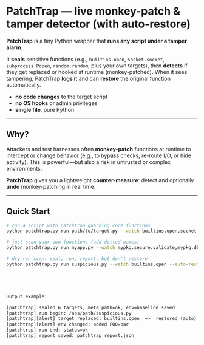 # PatchTrap — live monkey-patch & tamper detector (with auto-restore)

**PatchTrap** is a tiny Python wrapper that **runs any script under a tamper alarm**.

It **seals** sensitive functions (e.g., `builtins.open`, `socket.socket`, `subprocess.Popen`, `random.random`, plus your own targets), then **detects** if they get replaced or hooked at runtime (monkey-patched). When it sees tampering, PatchTrap **logs it** and can **restore** the original function automatically.

- **no code changes** to the target script
- **no OS hooks** or admin privileges
- **single file**, pure Python

---

## Why?

Attackers and test harnesses often **monkey-patch** functions at runtime to intercept or change behavior (e.g., to bypass checks, re-route I/O, or hide activity). This is powerful—but also a risk in untrusted or complex environments.

**PatchTrap** gives you a lightweight **counter-measure**: detect and optionally **undo** monkey-patching in real time.

---

## Quick Start

```bash
# run a script with patchtrap guarding core functions
python patchtrap.py run path/to/target.py --watch builtins.open,socket.socket,subprocess.Popen,random.random --auto-restore 1

# just scan your own functions (add dotted names)
python patchtrap.py run myapp.py --watch mypkg.secure.validate,mypkg.db.connect --auto-restore 1

# dry-run scan: seal, run, report, but don't restore
python patchtrap.py run suspicious.py --watch builtins.open --auto-restore 0





Output example:

[patchtrap] sealed 6 targets, meta_path=ok, env=baseline saved
[patchtrap] run begin: /abs/path/suspicious.py
[patchtrap][alert] target replaced: builtins.open  =>  restored (auto)
[patchtrap][alert] env changed: added FOO=bar
[patchtrap] run end: status=ok
[patchtrap] report saved: patchtrap_report.json

